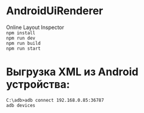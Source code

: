 # AndroidUiRenderer
Online Layout Inspector  
`npm install `  
`npm run dev `  
`npm run build`  
`npm run start`  

# Выгрузка XML из Android устройства: 
`C:\adb>adb connect 192.168.0.85:36787`  
`adb devices`  
